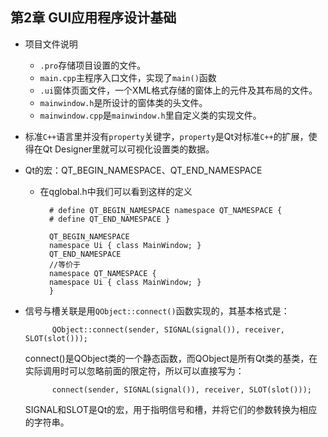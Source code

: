 ## 第2章 GUI应用程序设计基础
- 项目文件说明
	- `.pro`存储项目设置的文件。
	- `main.cpp`主程序入口文件，实现了`main()`函数
	- `.ui`窗体页面文件，一个XML格式存储的窗体上的元件及其布局的文件。
	- `mainwindow.h`是所设计的窗体类的头文件。
	- `mainwindow.cpp`是`mainwindow.h`里自定义类的实现文件。
- 标准`C++`语言里并没有`property`关键字，`property`是Qt对标准`C++`的扩展，使得在Qt Designer里就可以可视化设置类的数据。
- Qt的宏：QT_BEGIN_NAMESPACE、QT_END_NAMESPACE
	- 在qglobal.h中我们可以看到这样的定义
	
			# define QT_BEGIN_NAMESPACE namespace QT_NAMESPACE {
			# define QT_END_NAMESPACE }

			QT_BEGIN_NAMESPACE
			namespace Ui { class MainWindow; }
			QT_END_NAMESPACE
			//等价于
			namespace QT_NAMESPACE {
			namespace Ui { class MainWindow; }
			}
- 信号与槽关联是用`QObject::connect()`函数实现的，其基本格式是：

			QObject::connect(sender, SIGNAL(signal()), receiver, SLOT(slot()));
	connect()是QObject类的一个静态函数，而QObject是所有Qt类的基类，在实际调用时可以忽略前面的限定符，所以可以直接写为：

			connect(sender, SIGNAL(signal()), receiver, SLOT(slot()));
	SIGNAL和SLOT是Qt的宏，用于指明信号和槽，并将它们的参数转换为相应的字符串。


